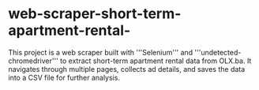 # web-scraper-short-term-apartment-rental-

This project is a web scraper built with '''Selenium''' and '''undetected-chromedriver''' to extract short-term apartment rental data from OLX.ba. It navigates through multiple pages, collects ad details, and saves the data into a CSV file for further analysis.
